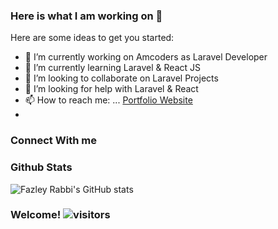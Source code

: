 ### Here is what I am working on 👋

Here are some ideas to get you started:

- 🔭 I’m currently working on Amcoders as Laravel Developer
- 🌱 I’m currently learning Laravel & React JS
- 👯 I’m looking to collaborate on Laravel Projects
- 🤔 I’m looking for help with Laravel & React
- 📫 How to reach me: ... [Portfolio Website](https://fazleyrabbi.me)
- 
### Connect With me


### Github Stats

![Fazley Rabbi's GitHub stats](https://github-readme-stats.vercel.app/api?username=fazleyrabby&show_icons=true)



### Welcome! ![visitors](https://visitor-badge.glitch.me/badge?page_id=${fazleyrabby}.${https://github.com/fazleyrabby/fazleyrabby})
